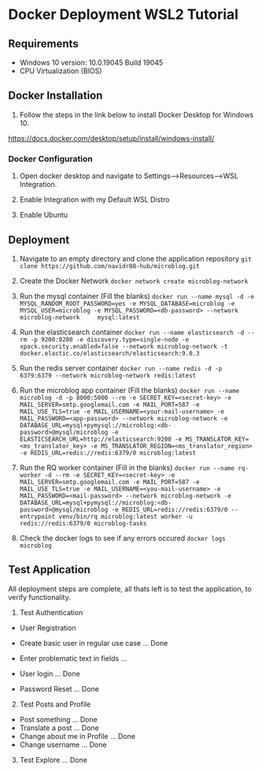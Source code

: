 # Docker Deployment WSL2 Tutorial

## Requirements
- Windows 10 version: 10.0.19045 Build 19045
- CPU Virtualization (BIOS)

## Docker Installation
1. Follow the steps in the link below to install Docker Desktop for Windows 10.

https://docs.docker.com/desktop/setup/install/windows-install/

### Docker Configuration
1. Open docker desktop and navigate to Settings-->Resources-->WSL Integration.

2. Enable Integration with my Default WSL Distro

3. Enable Ubuntu

## Deployment

1. Navigate to an empty directory and clone the application repository
`git clone https://github.com/navidr08-hub/microblog.git`

2. Create the Docker Network
`docker network create microblog-network`

3. Run the mysql container (Fill the blanks)
`docker run --name mysql -d -e MYSQL_RANDOM_ROOT_PASSWORD=yes -e MYSQL_DATABASE=microblog -e MYSQL_USER=microblog -e MYSQL_PASSWORD=<db-password> --network microblog-network     mysql:latest`

4. Run the elasticsearch container
`docker run --name elasticsearch -d --rm -p 9200:9200 -e discovery.type=single-node -e xpack.security.enabled=false --network microblog-network -t docker.elastic.co/elasticsearch/elasticsearch:9.0.3`

5. Run the redis server container
`docker run --name redis -d -p 6379:6379 --network microblog-network redis:latest`

5. Run the microblog app container (Fill the blanks)
`docker run --name microblog -d -p 8000:5000 --rm -e SECRET_KEY=<secret-key> -e MAIL_SERVER=smtp.googlemail.com -e MAIL_PORT=587 -e MAIL_USE_TLS=true -e MAIL_USERNAME=<your-mail-username> -e MAIL_PASSWORD=<app-password> --network microblog-network -e DATABASE_URL=mysql+pymysql://microblog:<db-password>@mysql/microblog -e ELASTICSEARCH_URL=http://elasticsearch:9200 -e MS_TRANSLATOR_KEY=<ms_translator_key> -e MS_TRANSLATOR_REGION=<ms_translator_region> -e REDIS_URL=redis://redis:6379/0 microblog:latest`

6. Run the RQ worker container (Fill in the blanks)
`docker run --name rq-worker -d --rm -e SECRET_KEY=<secret-key> -e MAIL_SERVER=smtp.googlemail.com -e MAIL_PORT=587 -e MAIL_USE_TLS=true -e MAIL_USERNAME=<you-mail-username> -e MAIL_PASSWORD=<mail-password> --network microblog-network -e DATABASE_URL=mysql+pymysql://microblog:<db-password>@mysql/microblog -e REDIS_URL=redis://redis:6379/0 --entrypoint venv/bin/rq microblog:latest worker -u redis://redis:6379/0 microblog-tasks`

6. Check the docker logs to see if any errors occured
`docker logs microblog`

## Test Application
All deployment steps are complete, all thats left is to test the application, to verify functionality.

1. Test Authentication
- User Registration
 - Create basic user in regular use case ... Done
 - Enter problematic text in fields ... 

- User login ... Done

- Password Reset ... Done

2. Test Posts and Profile
- Post something ... Done
- Translate a post ... Done
- Change about me in Profile ... Done
- Change username ... Done

3. Test Explore ... Done